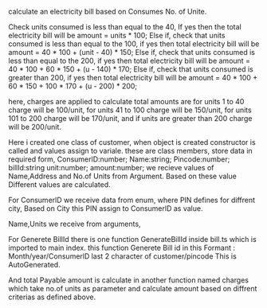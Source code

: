 calculate an electricity bill based on Consumes No. of Unite.

Check units consumed is less than equal to the 40, If yes then the total electricity bill will be 
amount = units * 100;
Else if, check that units consumed is less than equal to the 100, if yes then total electricity bill will be
amount = 40 * 100 + (unit - 40) * 150;
Else if, check that units consumed is less than equal to the 200, if yes then total electricity bill will be
amount = 40 * 100 + 60 * 150 + (u - 140) * 170;
Else if, check that units consumed is greater than 200, if yes then total electricity bill will be
amount = 40 * 100 + 60 * 150 + 100 * 170 + (u - 200) * 200;

here, charges are applied to calculate total amounts are
for units 1 to 40 charge will be 100/unit,
for units 41 to 100 charge will be 150/unit,
for units 101 to 200 charge will be 170/unit,
and if units are greater than 200 charge will be 200/unit.

Here i created one class of customer, when object is created constructor is called and values assign to variale.
these are class members, store data in required form,
    ConsumerlD:number;
    Name:string;
    Pincode:number;
    billId:string
    unit:number;
    amount:number;
we recieve values of Name,Address and No.of Units from Argument. Based on these value Different values are calculated.

For ConsumerlD we receive data from enum, where PIN defines for diffrent city, Based on City this PIN assign to ConsumerlD as value.

Name,Units we receive from arguments,

For Generete BillId there is one function GenerateBillId inside bill.ts which is imported to main index. this function Generete Bill id
in this Formant :  Month/year/ConsumerlD last 2 character of customer/pincode
This is AutoGenerated.

And total Payable amount is calculate in another function named charges which take no.of units as parameter and calculate amount based on diffrent criterias as defined above. 